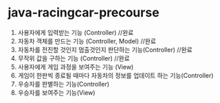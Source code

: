# java-racingcar-precourse

1. 사용자에게 입력받는 기능 (Controller) //완료
2. 자동차 객체를 만드는 기능 (Controller, Model) //완료
3. 자동차를 전진할 것인지 멈출것인지 판단하는 기능(Controller) //완료
4. 무작위 값을 구하는 기능 (Controller) //완료
5. 사용자에게 게임 과정을 보여주는 기능 (View)
6. 게임이 한판씩 종료될 때마다 자동차의 정보를 업데이트 하는 기능(Controller)
6. 우승자를 판별하는 기능(Controller)
7. 우승자를 보여주는 기능(View)